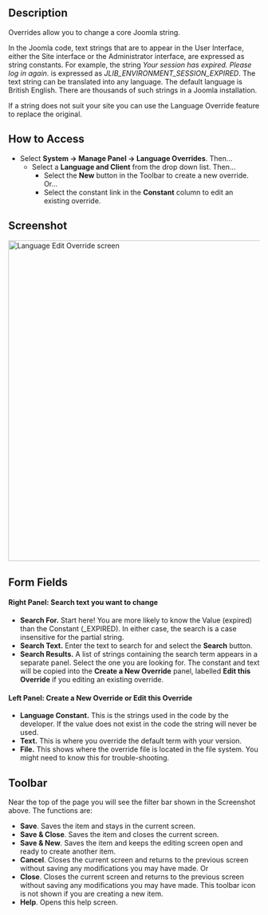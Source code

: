 <!-- Filename: Help4.x:Languages:_Edit_Override / Display title: Languages: Edit Override -->

## Description

Overrides allow you to change a core Joomla string.

In the Joomla code, text strings that are to appear in the User
Interface, either the Site interface or the Administrator interface, are
expressed as string constants. For example, the string *Your session has
expired. Please log in again.* is expressed as
*JLIB_ENVIRONMENT_SESSION_EXPIRED*. The text string can be translated
into any language. The default language is British English. There are
thousands of such strings in a Joomla installation.

If a string does not suit your site you can use the Language Override
feature to replace the original.

## How to Access

- Select **System → Manage Panel → Language Overrides**. Then...
  - Select a **Language and Client** from the drop down list. Then...
    - Select the **New** button in the Toolbar to create a new override.
      Or...
    - Select the constant link in the **Constant** column to edit an
      existing override.

## Screenshot

<img
src="https://docs.joomla.org/images/thumb/0/01/Help-4x-Extensions-Language-Manager-Overrides-Edit-screen-en.png/800px-Help-4x-Extensions-Language-Manager-Overrides-Edit-screen-en.png"
decoding="async"
srcset="https://docs.joomla.org/images/0/01/Help-4x-Extensions-Language-Manager-Overrides-Edit-screen-en.png 1.5x"
data-file-width="1151" data-file-height="927" width="800" height="644"
alt="Language Edit Override screen" />

## Form Fields

#### Right Panel: Search text you want to change

- **Search For.** Start here! You are more likely to know the Value
  (expired) than the Constant (\_EXPIRED). In either case, the search is
  a case insensitive for the partial string.
- **Search Text.** Enter the text to search for and select the
  **Search** button.
- **Search Results.** A list of strings containing the search term
  appears in a separate panel. Select the one you are looking for. The
  constant and text will be copied into the **Create a New Override**
  panel, labelled **Edit this Override** if you editing an existing
  override.

#### Left Panel: Create a New Override or Edit this Override

- **Language Constant.** This is the strings used in the code by the
  developer. If the value does not exist in the code the string will
  never be used.
- **Text.** This is where you override the default term with your
  version.
- **File.** This shows where the override file is located in the file
  system. You might need to know this for trouble-shooting.

## Toolbar

Near the top of the page you will see the filter bar shown in the
Screenshot above. The functions are:

- **Save**. Saves the item and stays in the current screen.
- **Save & Close**. Saves the item and closes the current screen.
- **Save & New**. Saves the item and keeps the editing screen open and
  ready to create another item.
- **Cancel**. Closes the current screen and returns to the previous
  screen without saving any modifications you may have made. Or
- **Close**. Closes the current screen and returns to the previous
  screen without saving any modifications you may have made. This
  toolbar icon is not shown if you are creating a new item.
- **Help**. Opens this help screen.
